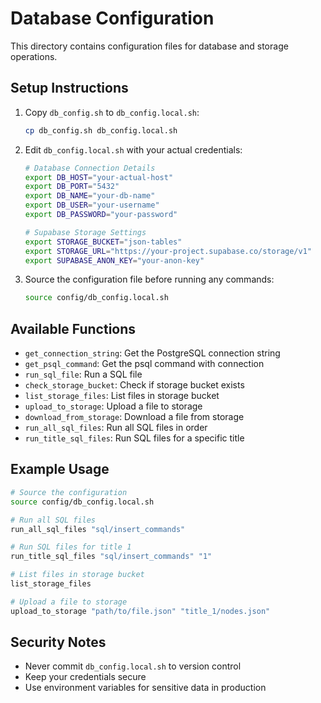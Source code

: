 # Database Configuration

This directory contains configuration files for database and storage operations.

## Setup Instructions

1. Copy `db_config.sh` to `db_config.local.sh`:
   ```bash
   cp db_config.sh db_config.local.sh
   ```

2. Edit `db_config.local.sh` with your actual credentials:
   ```bash
   # Database Connection Details
   export DB_HOST="your-actual-host"
   export DB_PORT="5432"
   export DB_NAME="your-db-name"
   export DB_USER="your-username"
   export DB_PASSWORD="your-password"
   
   # Supabase Storage Settings
   export STORAGE_BUCKET="json-tables"
   export STORAGE_URL="https://your-project.supabase.co/storage/v1"
   export SUPABASE_ANON_KEY="your-anon-key"
   ```

3. Source the configuration file before running any commands:
   ```bash
   source config/db_config.local.sh
   ```

## Available Functions

- `get_connection_string`: Get the PostgreSQL connection string
- `get_psql_command`: Get the psql command with connection
- `run_sql_file`: Run a SQL file
- `check_storage_bucket`: Check if storage bucket exists
- `list_storage_files`: List files in storage bucket
- `upload_to_storage`: Upload a file to storage
- `download_from_storage`: Download a file from storage
- `run_all_sql_files`: Run all SQL files in order
- `run_title_sql_files`: Run SQL files for a specific title

## Example Usage

```bash
# Source the configuration
source config/db_config.local.sh

# Run all SQL files
run_all_sql_files "sql/insert_commands"

# Run SQL files for title 1
run_title_sql_files "sql/insert_commands" "1"

# List files in storage bucket
list_storage_files

# Upload a file to storage
upload_to_storage "path/to/file.json" "title_1/nodes.json"
```

## Security Notes

- Never commit `db_config.local.sh` to version control
- Keep your credentials secure
- Use environment variables for sensitive data in production 